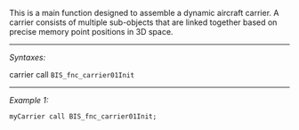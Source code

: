 This is a main function designed to assemble a dynamic aircraft carrier.
A carrier consists of multiple sub-objects that are linked together based on precise memory point positions in 3D space.


---
*Syntaxes:*

carrier call `BIS_fnc_carrier01Init`

---
*Example 1:*

```sqf
myCarrier call BIS_fnc_carrier01Init;
```